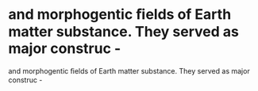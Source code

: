 # and    morphogentic    ﬁelds of   Earth  matter  substance. They served  as major construc -

and    morphogentic    ﬁelds of   Earth  matter  substance. They served  as major construc -